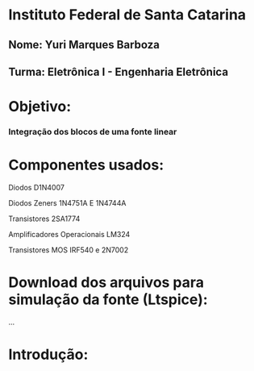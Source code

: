 # Instituto Federal de Santa Catarina
## Nome: Yuri Marques Barboza
## Turma: Eletrônica I - Engenharia Eletrônica

# Objetivo:

### Integração dos blocos de uma fonte linear

# Componentes usados:

Diodos D1N4007

Diodos Zeners 1N4751A E 1N4744A

Transistores 2SA1774

Amplificadores Operacionais LM324

Transistores MOS IRF540 e 2N7002

# Download dos arquivos para simulação da fonte (Ltspice):

...

# Introdução:

